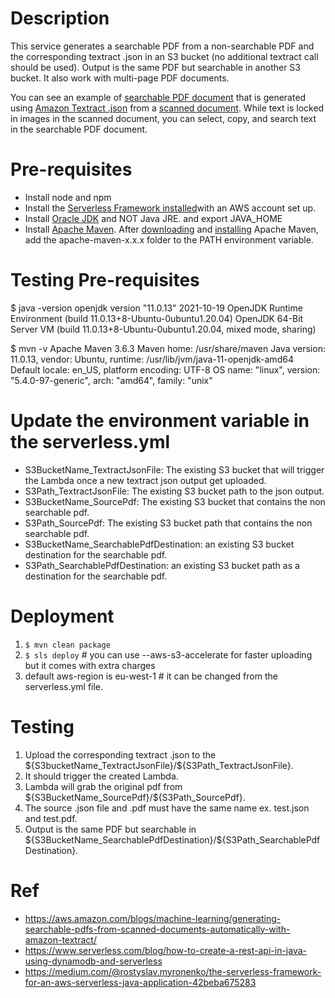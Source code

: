 # Description
This service generates a searchable PDF from a non-searchable PDF and the corresponding textract .json in an S3 bucket (no additional textract call should be used). Output is the same PDF but searchable in another S3 bucket. It also work with multi-page PDF documents. 

You can see an example of [searchable PDF document](https://github.com/muhammadsami3/amazon-textract-searchable-pdf-serverless/raw/master/out_testpdf.pdf) that is generated using [Amazon Textract .json](https://raw.githubusercontent.com/muhammadsami3/amazon-textract-searchable-pdf-serverless/e6ddd8fd9a698c156c430e8850038fc70cb73507/testpdf.json) from a [scanned document](https://github.com/muhammadsami3/amazon-textract-searchable-pdf-serverless/raw/e6ddd8fd9a698c156c430e8850038fc70cb73507/testpdf.pdf). While text is locked in images in the scanned document, you can select, copy, and search text in the searchable PDF document.

# Pre-requisites
- Install node and npm
- Install the [Serverless Framework installed](https://serverless.com/framework/docs/providers/aws/guide/quick-start/)with an AWS account set up.
- Install [Oracle JDK](http://www.oracle.com/technetwork/java/javase/downloads/index.html) and NOT Java JRE. and export JAVA_HOME
- Install [Apache Maven](https://maven.apache.org/). After [downloading](https://maven.apache.org/download.html) and [installing](https://maven.apache.org/install.html) Apache Maven, add the apache-maven-x.x.x folder to the PATH environment variable.
  

# Testing Pre-requisites
$ java -version
openjdk version "11.0.13" 2021-10-19
OpenJDK Runtime Environment (build 11.0.13+8-Ubuntu-0ubuntu1.20.04)
OpenJDK 64-Bit Server VM (build 11.0.13+8-Ubuntu-0ubuntu1.20.04, mixed mode, sharing)

$ mvn -v
Apache Maven 3.6.3
Maven home: /usr/share/maven
Java version: 11.0.13, vendor: Ubuntu, runtime: /usr/lib/jvm/java-11-openjdk-amd64
Default locale: en_US, platform encoding: UTF-8
OS name: "linux", version: "5.4.0-97-generic", arch: "amd64", family: "unix"

# Update the environment variable in the serverless.yml
- S3BucketName_TextractJsonFile: The existing S3 bucket that will trigger the Lambda once a new textract json output get uploaded.
- S3Path_TextractJsonFile: The existing S3 bucket path to the json output.
- S3BucketName_SourcePdf: The existing S3 bucket that contains the non searchable pdf.
- S3Path_SourcePdf: The existing S3 bucket path that contains the non searchable pdf.
- S3BucketName_SearchablePdfDestination: an existing S3 bucket destination for the  searchable pdf.
- S3Path_SearchablePdfDestination: an existing S3 bucket path as a destination for the  searchable pdf.

# Deployment
1. `$ mvn clean package`
2. `$ sls deploy` # you can use --aws-s3-accelerate for faster uploading but it comes with extra charges
3. default aws-region is eu-west-1 # it can be changed from the serverless.yml file.


# Testing 
1. Upload the corresponding textract .json to the \${S3bucketName_TextractJsonFile}/\${S3Path_TextractJsonFile}.
2. It should trigger the created Lambda.
3. Lambda will grab the original pdf from \${S3BucketName_SourcePdf}/${S3Path_SourcePdf}.
4. The source .json file and .pdf must have the same name ex. test.json and test.pdf.
5. Output is the same PDF but searchable in \${S3BucketName_SearchablePdfDestination}/\${S3Path_SearchablePdfDestination}.

# Ref
- https://aws.amazon.com/blogs/machine-learning/generating-searchable-pdfs-from-scanned-documents-automatically-with-amazon-textract/
- https://www.serverless.com/blog/how-to-create-a-rest-api-in-java-using-dynamodb-and-serverless
- https://medium.com/@rostyslav.myronenko/the-serverless-framework-for-an-aws-serverless-java-application-42beba675283